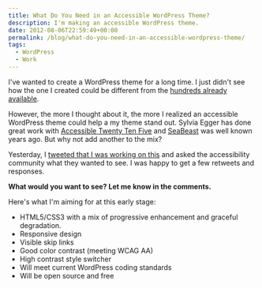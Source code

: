 ```yaml
---
title: What Do You Need in an Accessible WordPress Theme?
description: I'm making an accessible WordPress theme.
date: 2012-08-06T22:59:49+00:00
permalink: /blog/what-do-you-need-in-an-accessible-wordpress-theme/
tags:
  - WordPress
  - Work
---
```


I've wanted to create a WordPress theme for a long time. I just didn't see how the one I created could be different from the [hundreds already available](http://wordpress.org/extend/themes/).

However, the more I thought about it, the more I realized an accessible WordPress theme could help a my theme stand out. Sylvia Egger has done great work with [Accessible Twenty Ten Five](http://accessible.sprungmarker.de/) and [SeaBeast](http://green-beast.com/seabeast/) was well known years ago. But why not add another to the mix?

Yesterday, I [tweeted that I was working on this](https://twitter.com/DavidAKennedy/status/232211208755896322) and asked the accessibility community what they wanted to see. I was happy to get a few retweets and responses.

**What would you want to see? Let me know in the comments.**

Here's what I'm aiming for at this early stage:

- HTML5/CSS3 with a mix of progressive enhancement and graceful degradation.
- Responsive design
- Visible skip links
- Good color contrast (meeting WCAG AA)
- High contrast style switcher
- Will meet current WordPress coding standards
- Will be open source and free
